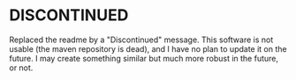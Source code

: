 # DISCONTINUED

Replaced the readme by a "Discontinued" message. This software is not usable (the maven repository is dead), and I have no plan to update it on the future. I may create something similar but much more robust in the future, or not.
